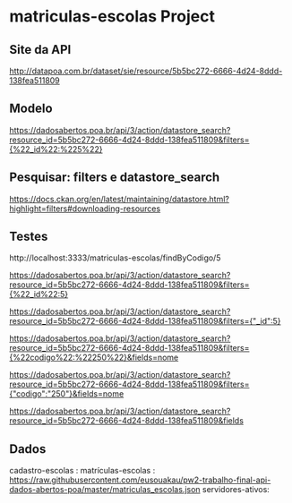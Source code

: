 # matriculas-escolas Project

## Site da API
http://datapoa.com.br/dataset/sie/resource/5b5bc272-6666-4d24-8ddd-138fea511809

## Modelo
https://dadosabertos.poa.br/api/3/action/datastore_search?resource_id=5b5bc272-6666-4d24-8ddd-138fea511809&filters={%22_id%22:%225%22}

## Pesquisar: filters e datastore_search
https://docs.ckan.org/en/latest/maintaining/datastore.html?highlight=filters#downloading-resources

## Testes
http://localhost:3333/matriculas-escolas/findByCodigo/5

https://dadosabertos.poa.br/api/3/action/datastore_search?resource_id=5b5bc272-6666-4d24-8ddd-138fea511809&filters={%22_id%22:5}

https://dadosabertos.poa.br/api/3/action/datastore_search?resource_id=5b5bc272-6666-4d24-8ddd-138fea511809&filters={"_id":5}

https://dadosabertos.poa.br/api/3/action/datastore_search?resource_id=5b5bc272-6666-4d24-8ddd-138fea511809&filters={%22codigo%22:%22250%22}&fields=nome

https://dadosabertos.poa.br/api/3/action/datastore_search?resource_id=5b5bc272-6666-4d24-8ddd-138fea511809&filters={"codigo":"250"}&fields=nome

https://dadosabertos.poa.br/api/3/action/datastore_search?resource_id=5b5bc272-6666-4d24-8ddd-138fea511809&fields

## Dados
cadastro-escolas : 
matrículas-escolas : https://raw.githubusercontent.com/eusouakau/pw2-trabalho-final-api-dados-abertos-poa/master/matriculas_escolas.json
servidores-ativos: 
